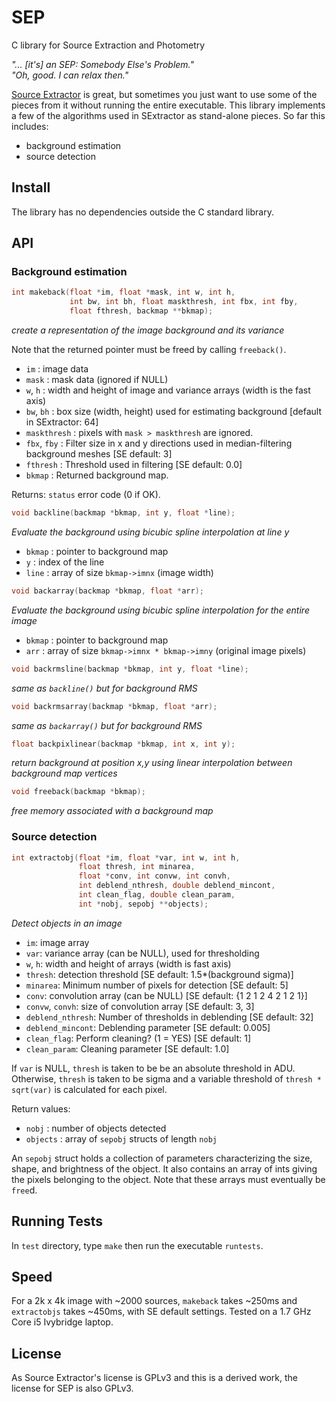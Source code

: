 SEP
===

C library for Source Extraction and Photometry

*"... [it's] an SEP: Somebody Else's Problem."  
"Oh, good. I can relax then."*

[Source Extractor](http://www.astromatic.net/software/sextractor) is
great, but sometimes you just want to use some of the pieces from it
without running the entire executable. This library implements a few of
the algorithms used in SExtractor as stand-alone pieces. So far this
includes:

* background estimation
* source detection

Install
-------

The library has no dependencies outside the C standard library.

API
---

### Background estimation

```c
int makeback(float *im, float *mask, int w, int h,
             int bw, int bh, float maskthresh, int fbx, int fby,
             float fthresh, backmap **bkmap);
```
*create a representation of the image background and its variance*

Note that the returned pointer must be freed by calling `freeback()`.

* `im` : image data  
* `mask` : mask data (ignored if NULL)  
* `w`, `h` : width and height of image and variance arrays
  (width is the fast axis)  
* `bw`, `bh` : box size (width, height) used for estimating background
  [default in SExtractor: 64]  
* `maskthresh` : pixels with `mask > maskthresh` are ignored.  
* `fbx`, `fby` : Filter size in x and y directions used in median-filtering
  background meshes [SE default: 3]  
* `fthresh` : Threshold used in filtering [SE default: 0.0]
* `bkmap` : Returned background map.

Returns: `status` error code (0 if OK).

```c
void backline(backmap *bkmap, int y, float *line);
```

*Evaluate the background using bicubic spline interpolation at line y*

* `bkmap` : pointer to background map
* `y` : index of the line  
* `line` : array of size `bkmap->imnx` (image width)

```c
void backarray(backmap *bkmap, float *arr);
```

*Evaluate the background using bicubic spline interpolation for the entire
image*

* `bkmap` : pointer to background map   
* `arr` : array of size `bkmap->imnx * bkmap->imny` (original image pixels)

```c
void backrmsline(backmap *bkmap, int y, float *line);
```

*same as `backline()` but for background RMS*

```c
void backrmsarray(backmap *bkmap, float *arr);
```

*same as `backarray()` but for background RMS*

```c
float backpixlinear(backmap *bkmap, int x, int y);
```

*return background at position x,y using linear interpolation between
background map vertices*

```c
void freeback(backmap *bkmap);
```

*free memory associated with a background map*

### Source detection

```c
int extractobj(float *im, float *var, int w, int h,
               float thresh, int minarea,
               float *conv, int convw, int convh,
               int deblend_nthresh, double deblend_mincont,
               int clean_flag, double clean_param,
               int *nobj, sepobj **objects);
```

*Detect objects in an image*

* `im`: image array
* `var`: variance array (can be NULL), used for thresholding
* `w`, `h`: width and height of arrays (width is fast axis)
* `thresh`: detection threshold [SE default: 1.5*(background sigma)]
* `minarea`: Minimum number of pixels for detection [SE default: 5] 
* `conv`: convolution array (can be NULL) [SE default: {1 2 1 2 4 2 1 2 1}] 
* `convw`, `convh`: size of convolution array [SE default: 3, 3]
* `deblend_nthresh`: Number of thresholds in deblending [SE default: 32]
* `deblend_mincont`: Deblending parameter [SE default: 0.005]
* `clean_flag`: Perform cleaning? (1 = YES) [SE default: 1]
* `clean_param`: Cleaning parameter [SE default: 1.0]

If `var` is NULL, `thresh` is taken to be be an absolute threshold in ADU.
Otherwise, `thresh` is taken to be sigma and a variable threshold of
`thresh * sqrt(var)` is calculated for each pixel.

Return values:

* `nobj` : number of objects detected
* `objects` : array of `sepobj` structs of length `nobj`

An `sepobj` struct holds a collection of parameters characterizing the
size, shape, and brightness of the object. It also contains an array
of ints giving the pixels belonging to the object. Note that these arrays
must eventually be `free`d. 

Running Tests
-------------

In `test` directory, type `make` then run the executable `runtests`. 


Speed
-----

For a 2k x 4k image with ~2000 sources, `makeback` takes ~250ms and
`extractobjs` takes ~450ms, with SE default settings.
Tested on a 1.7 GHz Core i5 Ivybridge laptop.

License
-------

As Source Extractor's license is GPLv3 and this is a derived work,
the license for SEP is also GPLv3.

